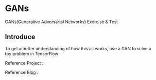 # GANs
GANs(Generative Adversarial Networks) Exercise & Test

## Introduce
To get a better understanding of how this all works, use a GAN to solve a toy problem in TensorFlow

Reference Project : 

Reference Blog : 


